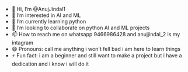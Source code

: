 - 👋 Hi, I’m @AnujJindal1
- 👀 I’m interested in AI and ML
- 🌱 I’m currently learning python
- 💞️ I’m looking to collaborate on python AI and ML projects
- 📫 How to reach me on whatsapp 9466986428 and anujjindal_2 is my intagram
- 😄 Pronouns: call me anything i won't fell bad i am here to learn things 
- ⚡ Fun fact: i am a beginner and still want to make a  project but i have a dedication and i know i will do it 

<!---
AnujJindal1/AnujJindal1 is a ✨ special ✨ repository because its `README.md` (this file) appears on your GitHub profile.
You can click the Preview link to take a look at your changes.
--->
